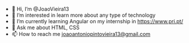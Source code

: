 - 👋 Hi, I’m @JoaoVieira13
- 👀 I’m interested in learn more about any type of technology
- 🌱 I’m currently learning Angular on my internship in https://www.pri.pt/
- 💬 Ask me about HTML, CSS
- 📫 How to reach me joaoantoniopintovieira13@gmail.com
